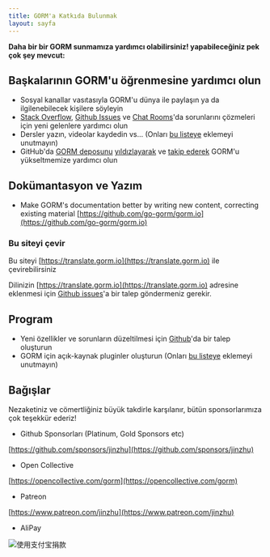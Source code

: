 ```yaml
---
title: GORM'a Katkıda Bulunmak
layout: sayfa
---
```


**Daha bir bir GORM sunmamıza yardımcı olabilirsiniz! yapabileceğiniz pek çok şey mevcut:**

## Başkalarının GORM'u öğrenmesine yardımcı olun

* Sosyal kanallar vasıtasıyla GORM'u dünya ile paylaşın ya da ilgilenebilecek kişilere söyleyin
* [Stack Overflow](https://stackoverflow.com/questions/tagged/go-gorm), [Github Issues](https://github.com/go-gorm/gorm/issues) ve [Chat Rooms](/community.html#Chat)'da sorunlarını çözmeleri için yeni gelenlere yardımcı olun
* Dersler yazın, videolar kaydedin vs... (Onları [bu listeye](/community.html) eklemeyi unutmayın)
* GitHub'da [GORM deposunu](https://github.com/go-gorm/gorm) [yıldızlayarak](https://github.com/go-gorm/gorm/stargazers) ve [takip ederek](https://github.com/go-gorm/gorm/watchers) GORM'u yükseltmemize yardımcı olun

## Dokümantasyon ve Yazım

* Make GORM's documentation better by writing new content, correcting existing material [https://github.com/go-gorm/gorm.io](https://github.com/go-gorm/gorm.io)

### Bu siteyi çevir

Bu siteyi [https://translate.gorm.io](https://translate.gorm.io) ile çevirebilirsiniz

Dilinizin [https://translate.gorm.io](https://translate.gorm.io) adresine eklenmesi için [Github issues](https://github.com/go-gorm/gorm.io/issues)'a bir talep göndermeniz gerekir.

## Program

* Yeni özellikler ve sorunların düzeltilmesi için [Github](https://github.com/go-gorm/gorm)'da bir talep oluşturun
* GORM için açık-kaynak pluginler oluşturun (Onları [bu listeye](/community.html#Open-Sources) eklemeyi unutmayın)

## Bağışlar

Nezaketiniz ve cömertliğiniz büyük takdirle karşılanır, bütün sponsorlarımıza çok teşekkür ederiz!

* Github Sponsorları (Platinum, Gold Sponsors etc)

[https://github.com/sponsors/jinzhu](https://github.com/sponsors/jinzhu)

* Open Collective

[https://opencollective.com/gorm](https://opencollective.com/gorm)

* Patreon

[https://www.patreon.com/jinzhu](https://www.patreon.com/jinzhu)

* AliPay

![使用支付宝捐款](/sponsors-imgs/alipay.png "使用支付宝捐款")

<br>
